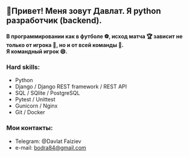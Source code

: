 ## 👋Привет! Меня зовут Давлат. Я python разработчик (backend).
#### В программировании как в футболе :soccer:, исход матча :trophy: зависит не только от игрока :running:, но и от всей команды :two_men_holding_hands:.<br> Я командный игрок :smile:. ####
### Hard skills:
- Python
- Django / Django REST framework / REST API
- SQL / SQlite / PostgreSQL
- Pytest / Unittest
- Gunicorn / Nginx
- Git / Docker

### Мои контакты:
* Telegram: @Davlat Faiziev
* e-mail: bodra84@gmail.com
